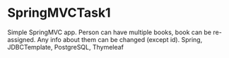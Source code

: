 # SpringMVCTask1
Simple SpringMVC app. Person can have multiple books, book can be re-assigned. Any info about them can be changed (except id).
Spring, JDBCTemplate, PostgreSQL, Thymeleaf